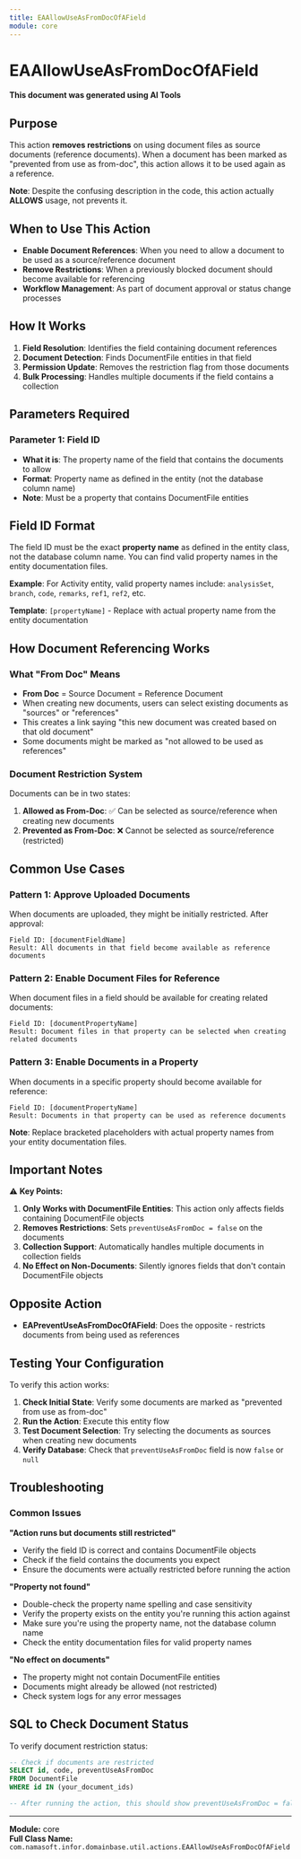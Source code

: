 ```yaml
---
title: EAAllowUseAsFromDocOfAField
module: core
---
```



<div class='entity-flows'>

# EAAllowUseAsFromDocOfAField

**This document was generated using AI Tools**

## Purpose
This action **removes restrictions** on using document files as source documents (reference documents). When a document has been marked as "prevented from use as from-doc", this action allows it to be used again as a reference.

**Note**: Despite the confusing description in the code, this action actually **ALLOWS** usage, not prevents it.

## When to Use This Action
- **Enable Document References**: When you need to allow a document to be used as a source/reference document
- **Remove Restrictions**: When a previously blocked document should become available for referencing
- **Workflow Management**: As part of document approval or status change processes

## How It Works
1. **Field Resolution**: Identifies the field containing document references
2. **Document Detection**: Finds DocumentFile entities in that field
3. **Permission Update**: Removes the restriction flag from those documents
4. **Bulk Processing**: Handles multiple documents if the field contains a collection

## Parameters Required

### Parameter 1: Field ID
- **What it is**: The property name of the field that contains the documents to allow
- **Format**: Property name as defined in the entity (not the database column name)
- **Note**: Must be a property that contains DocumentFile entities

## Field ID Format

The field ID must be the exact **property name** as defined in the entity class, not the database column name. You can find valid property names in the entity documentation files.

**Example**: For Activity entity, valid property names include: `analysisSet`, `branch`, `code`, `remarks`, `ref1`, `ref2`, etc.

**Template**: `[propertyName]` - Replace with actual property name from the entity documentation

## How Document Referencing Works

### What "From Doc" Means
- **From Doc** = Source Document = Reference Document
- When creating new documents, users can select existing documents as "sources" or "references"
- This creates a link saying "this new document was created based on that old document"
- Some documents might be marked as "not allowed to be used as references"

### Document Restriction System
Documents can be in two states:
1. **Allowed as From-Doc**: ✅ Can be selected as source/reference when creating new documents
2. **Prevented as From-Doc**: ❌ Cannot be selected as source/reference (restricted)

## Common Use Cases

### Pattern 1: Approve Uploaded Documents
When documents are uploaded, they might be initially restricted. After approval:
```
Field ID: [documentFieldName]
Result: All documents in that field become available as reference documents
```

### Pattern 2: Enable Document Files for Reference
When document files in a field should be available for creating related documents:
```
Field ID: [documentPropertyName]  
Result: Document files in that property can be selected when creating related documents
```

### Pattern 3: Enable Documents in a Property
When documents in a specific property should become available for reference:
```
Field ID: [documentPropertyName]
Result: Documents in that property can be used as reference documents
```

**Note**: Replace bracketed placeholders with actual property names from your entity documentation files.

## Important Notes

⚠️ **Key Points:**

1. **Only Works with DocumentFile Entities**: This action only affects fields containing DocumentFile objects
2. **Removes Restrictions**: Sets `preventUseAsFromDoc = false` on the documents
3. **Collection Support**: Automatically handles multiple documents in collection fields
4. **No Effect on Non-Documents**: Silently ignores fields that don't contain DocumentFile objects

## Opposite Action
- **EAPreventUseAsFromDocOfAField**: Does the opposite - restricts documents from being used as references

## Testing Your Configuration

To verify this action works:

1. **Check Initial State**: Verify some documents are marked as "prevented from use as from-doc"
2. **Run the Action**: Execute this entity flow
3. **Test Document Selection**: Try selecting the documents as sources when creating new documents
4. **Verify Database**: Check that `preventUseAsFromDoc` field is now `false` or `null`

## Troubleshooting

### Common Issues

**"Action runs but documents still restricted"**
- Verify the field ID is correct and contains DocumentFile objects
- Check if the field contains the documents you expect
- Ensure the documents were actually restricted before running the action

**"Property not found"**
- Double-check the property name spelling and case sensitivity
- Verify the property exists on the entity you're running this action against
- Make sure you're using the property name, not the database column name
- Check the entity documentation files for valid property names

**"No effect on documents"**
- The property might not contain DocumentFile entities
- Documents might already be allowed (not restricted)
- Check system logs for any error messages

## SQL to Check Document Status

To verify document restriction status:

```sql
-- Check if documents are restricted
SELECT id, code, preventUseAsFromDoc 
FROM DocumentFile 
WHERE id IN (your_document_ids)

-- After running the action, this should show preventUseAsFromDoc = false/null
```

---

**Module:** core  
**Full Class Name:** `com.namasoft.infor.domainbase.util.actions.EAAllowUseAsFromDocOfAField`

</div>